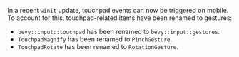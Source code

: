 In a recent `winit` update, touchpad events can now be triggered on mobile. To account for this, touchpad-related items have been renamed to gestures:

- `bevy::input::touchpad` has been renamed to `bevy::input::gestures`.
- `TouchpadMagnify` has been renamed to `PinchGesture`.
- `TouchpadRotate` has been renamed to `RotationGesture`.

